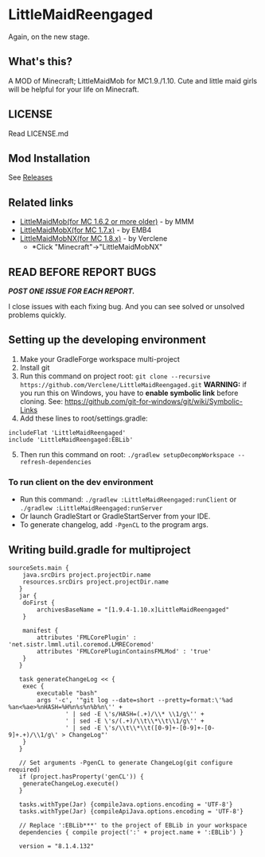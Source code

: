 # LittleMaidReengaged
Again, on the new stage.

## What's this?
A MOD of Minecraft; LittleMaidMob for MC1.9./1.10. Cute and little maid girls will be helpful for your life on Minecraft.

## LICENSE
Read LICENSE.md

## Mod Installation
See [Releases](https://github.com/Verclene/LittleMaidReengaged/releases)

## Related links
* [LittleMaidMob(for MC 1.6.2 or more older)](http://forum.minecraftuser.jp/viewtopic.php?t=176) - by MMM
* [LittleMaidMobX(for MC 1.7.x)](http://forum.minecraftuser.jp/viewtopic.php?t=23347) - by EMB4
* [LittleMaidMobNX(for MC 1.8.x)](http://6docvc.net/) - by Verclene
  + \*Click "Minecraft"->"LittleMaidMobNX"

## READ BEFORE REPORT BUGS
***POST ONE ISSUE FOR EACH REPORT.***

I close issues with each fixing bug. And you can see solved or unsolved problems quickly.

## Setting up the developing environment

1. Make your GradleForge workspace multi-project
2. Install git
3. Run this command on project root: `git clone --recursive https://github.com/Verclene/LittleMaidReengaged.git`
  **WARNING:** if you run this on Windows, you have to **enable symbolic link** before cloning. See: https://github.com/git-for-windows/git/wiki/Symbolic-Links
4. Add these lines to root/settings.gradle:
```
includeFlat 'LittleMaidReengaged' 
include 'LittleMaidReengaged:EBLib'
```
5. Then run this command on root: `./gradlew setupDecompWorkspace --refresh-dependencies`

### To run client on the dev environment

- Run this command: `./gradlew :LittleMaidReengaged:runClient` or `./gradlew :LittleMaidReengaged:runServer`
- Or launch GradleStart or GradleStartServer from your IDE.
- To generate changelog, add `-PgenCL` to the program args.

## Writing build.gradle for multiproject

```
sourceSets.main {
   	java.srcDirs project.projectDir.name
   	resources.srcDirs project.projectDir.name
   }
   jar {
   	doFirst {
   		archivesBaseName = "[1.9.4-1.10.x]LittleMaidReengaged"
   	}

   	manifest {
   		attributes 'FMLCorePlugin' : 'net.sistr.lmml.util.coremod.LMRECoremod'
   		attributes 'FMLCorePluginContainsFMLMod' : 'true'
   	}
   }

   task generateChangeLog << {
   	exec {
   		executable "bash"
   		args '-c', '"git log --date=short --pretty=format:\'%ad %an<%ae>%nHASH=%H%n%s%n%b%n\'' +
   				' | sed -E \'s/HASH=(.+)/\\* \\1/g\'' +
   				' | sed -E \'s/(.+)/\\t\\*\\t\\1/g\'' +
   				' | sed -E \'s/\\t\\*\\t([0-9]+-[0-9]+-[0-9]+.+)/\\1/g\' > ChangeLog"'
   	}
   }

   // Set arguments -PgenCL to generate ChangeLog(git configure required)
   if (project.hasProperty('genCL')) {
   	generateChangeLog.execute()
   }

   tasks.withType(Jar) {compileJava.options.encoding = 'UTF-8'}
   tasks.withType(Jar) {compileApiJava.options.encoding = 'UTF-8'}

   // Replace ':EBLib***' to the project of EBLib in your workspace
   dependencies { compile project(':' + project.name + ':EBLib') }

   version = "8.1.4.132"
   ```